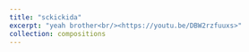 ```yaml
---
title: "sckickida"
excerpt: "yeah brother<br/><https://youtu.be/DBW2rzfuuxs>"
collection: compositions
---
```


